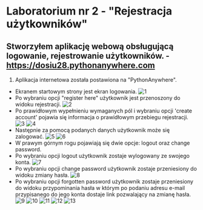 # Laboratorium nr 2 - "Rejestracja użytkowników"
## Stworzyłem aplikację webową obsługującą logowanie, rejestrowanie użytkowników. - https://dosiu28.pythonanywhere.com
1. Aplikacja internetowa została postawiona na "PythonAnywhere".
* Ekranem startowym strony jest ekran logowania.
![1](zrzuty/login-1.PNG)
* Po wybraniu opcji "register here" użytkownik jest przenoszony do widoku rejestracji.
![2](zrzuty/register-1.PNG)
* Po prawidłowym wypełnieniu wymaganych pól i wybraniu opcji 'create account' pojawia się informacja o prawidłowym przebiegu rejestracji.
![3](zrzuty/register-2.PNG)
![4](zrzuty/register-3.PNG)
* Następnie za pomocą podanych danych użytkownik może się zalogować.
![5](zrzuty/login-2.PNG)
![6](zrzuty/dashboard-1.PNG)
* W prawym górnym rogu pojawiają się dwie opcje: logout oraz change password.
* Po wybraniu opcji logout użytkownik zostaje wylogowany ze swojego konta.
![7](zrzuty/logout-1.PNG)
* Po wybraniu opcji change password użytkownik zostaje przeniesiony do widoku zmiany hasła.
![8](zrzuty/change-1.PNG)
* Po wybraniu opcji forgotten password użytkownik zostaje przeniesiony do widoku przypominania hasła w którym po podaniu adresu e-mail przypisanego do jego konta dostaje link pozwalający na zmianę hasła.
![9](zrzuty/forgotten-1.PNG)
![10](zrzuty/forgotten-2.PNG)
![11](zrzuty/forgotten-3.PNG)
![12](zrzuty/forgotten-4.PNG)
![13](zrzuty/admin-1.PNG)
